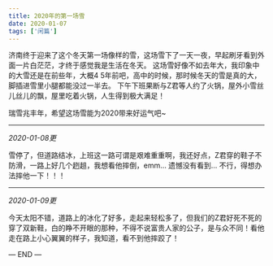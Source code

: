 ```yaml
---
title: 2020年的第一场雪
date: 2020-01-07
tags: ['闲篇']
---
```

济南终于迎来了这个冬天第一场像样的雪，这场雪下了一天一夜，早起刷牙看到外面一片白茫茫，才终于感觉我是生活在冬天。
这场雪好像不如去年大，我印象中的大雪还是在前些年，大概4 5年前吧，高中的时候，那时候冬天的雪是真的大，脚插进雪里小腿都能没过一半去。
下午下班果断与Z君等人约了火锅，屋外小雪丝儿丝儿的飘，屋里吃着火锅，人生得到极大满足！

瑞雪兆丰年，希望这场雪能为2020带来好运气吧~

---

*2020-01-08更*

雪停了，但道路结冰，上班这一路可谓是艰难重重啊，我还好点，Z君穿的鞋子不防滑，一路上好几个趔趄，我想看他摔倒，emm… 遗憾没有看到… 不行，得想办法摔他一下！！！

---

*2020-01-09更*

今天太阳不错，道路上的冰化了好多，走起来轻松多了，但我们的Z君好死不死的穿了双新鞋，白的睁不开眼的那种，不得不说富贵人家的公子，是与众不同！看他走在路上小心翼翼的样子，我知道，看不到他摔跤了！

— END —
